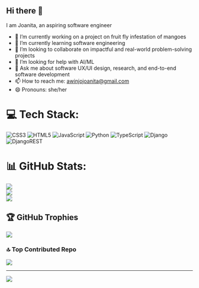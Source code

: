 ## Hi there 👋
I am Joanita, an aspiring software engineer

- 🔭 I’m currently working on a project on fruit fly infestation of mangoes
- 🌱 I’m currently learning software engineering 
- 👯 I’m looking to collaborate on impactful and real-world problem-solving projects
- 🤔 I’m looking for help with AI/ML
- 💬 Ask me about software UX/UI design, research, and end-to-end software development
- 📫 How to reach me: awinjojoanita@gmail.com
- 😄 Pronouns: she/her





# 💻 Tech Stack:
![CSS3](https://img.shields.io/badge/css3-%231572B6.svg?style=for-the-badge&logo=css3&logoColor=white) ![HTML5](https://img.shields.io/badge/html5-%23E34F26.svg?style=for-the-badge&logo=html5&logoColor=white) ![JavaScript](https://img.shields.io/badge/javascript-%23323330.svg?style=for-the-badge&logo=javascript&logoColor=%23F7DF1E) ![Python](https://img.shields.io/badge/python-3670A0?style=for-the-badge&logo=python&logoColor=ffdd54) ![TypeScript](https://img.shields.io/badge/typescript-%23007ACC.svg?style=for-the-badge&logo=typescript&logoColor=white) ![Django](https://img.shields.io/badge/django-%23092E20.svg?style=for-the-badge&logo=django&logoColor=white) ![DjangoREST](https://img.shields.io/badge/DJANGO-REST-ff1709?style=for-the-badge&logo=django&logoColor=white&color=ff1709&labelColor=gray)
# 📊 GitHub Stats:
![](https://github-readme-stats.vercel.app/api?username=joanitaawinjo&theme=dark&hide_border=false&include_all_commits=false&count_private=false)<br/>
![](https://nirzak-streak-stats.vercel.app/?user=joanitaawinjo&theme=dark&hide_border=false)<br/>
![](https://github-readme-stats.vercel.app/api/top-langs/?username=joanitaawinjo&theme=dark&hide_border=false&include_all_commits=false&count_private=false&layout=compact)

## 🏆 GitHub Trophies
![](https://github-profile-trophy.vercel.app/?username=joanitaawinjo&theme=radical&no-frame=false&no-bg=true&margin-w=4)

### 🔝 Top Contributed Repo
![](https://github-contributor-stats.vercel.app/api?username=joanitaawinjo&limit=5&theme=dark&combine_all_yearly_contributions=true)

---
[![](https://visitcount.itsvg.in/api?id=joanitaawinjo&icon=0&color=0)](https://visitcount.itsvg.in)

<!-- Proudly created with GPRM ( https://gprm.itsvg.in ) -->
